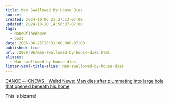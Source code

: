 ```yaml
---
title: Man Swallowed By House Dies
source: 
created: 2024-10-06 21:27:13-07:00
updated: 2024-10-10 14:56:37-07:00
tags:
  - NoneOfTheAbove
  - post
date: 2006-06-25T15:31:00.000-07:00
published: true
url: /2006/06/man-swallowed-by-house-dies.html
aliases:
  - Man-swallowed-by-house-dies
linter-yaml-title-alias: Man-swallowed-by-house-dies
---
```



[CANOE -- CNEWS - Weird News: Man dies after plummeting into large hole that opened beneath his home](https://cnews.canoe.ca/CNEWS/WeirdNews/2006/04/23/1547128-ap.html "CANOE -- CNEWS - Weird News: Man dies after plummeting into large hole that opened beneath his home")  
  
This is bizarre!